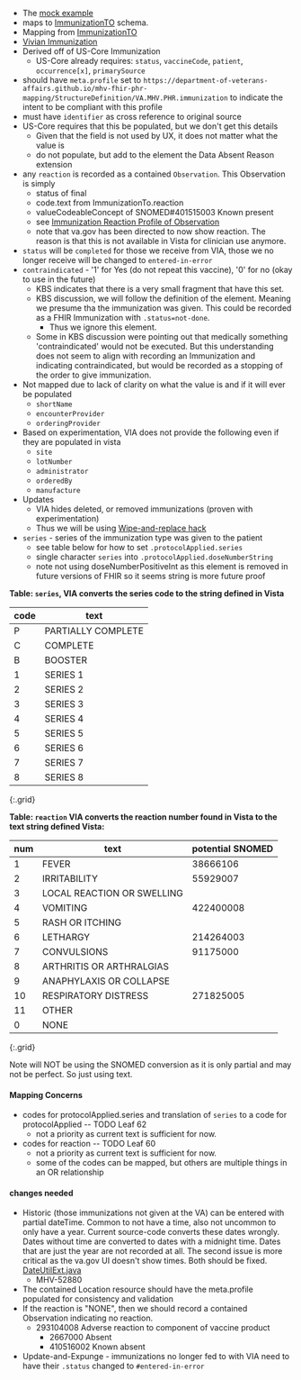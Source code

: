 
- The [mock example](https://github.com/department-of-veterans-affairs/mhv-fhir-phr-mapping/blob/main/mocks/immunization.xml) 
- maps to [ImmunizationTO](https://github.com/department-of-veterans-affairs/mhv-np-via-wsclient/blob/development/src/main/resources/VIA_v4.0.7_uat.wsdl) schema.
- Mapping from [ImmunizationTO](StructureDefinition-VA.MHV.PHR.immunization-mappings.html#mappings-for-via-to-mhv-fhir-phr-immunizationto)
- [Vivian Immunization](https://vivian.worldvista.org/dox/Global_XkFVUE5WSU1N.html)
- Derived off of US-Core Immunization
  - US-Core already requires: `status`, `vaccineCode`, `patient`, `occurrence[x]`, `primarySource`
- should have `meta.profile` set to `https://department-of-veterans-affairs.github.io/mhv-fhir-phr-mapping/StructureDefinition/VA.MHV.PHR.immunization` to indicate the intent to be compliant with this profile
- must have `identifier` as cross reference to original source
- US-Core requires that this be populated, but we don't get this details
  - Given that the field is not used by UX, it does not matter what the value is
  - do not populate, but add to the element the Data Absent Reason extension
- any `reaction` is recorded as a contained `Observation`. This Observation is simply
  - status of final
  - code.text from ImmunizationTo.reaction
  - valueCodeableConcept of SNOMED#401515003 Known present
  - see [Immunization Reaction Profile of Observation](StructureDefinition-VA.MHV.PHR.immunizationReaction.html)
  - note that va.gov has been directed to now show reaction. The reason is that this is not available in Vista for clinician use anymore.
- `status` will be `completed` for those we receive from VIA, those we no longer receive will be changed to `entered-in-error`
- `contraindicated` - '1' for Yes (do not repeat this vaccine), '0' for no (okay to use in the future)
  - KBS indicates that there is a very small fragment that have this set.
  - KBS discussion, we will follow the definition of the element.  Meaning we presume tha the immunization was given. This could be recorded as a FHIR Immunization with `.status=not-done`.
    - Thus we ignore this element.
  - Some in KBS discussion were pointing out that medically something 'contraindicated' would not be executed. But this understanding does not seem to align with recording an Immunization and indicating contraindicated, but would be recorded as a stopping of the order to give immunization.
- Not mapped due to lack of clarity on what the value is and if it will ever be populated
  - `shortName`
  - `encounterProvider`
  - `orderingProvider`
- Based on experimentation, VIA does not provide the following even if they are populated in vista
  - `site`
  - `lotNumber`
  - `administrator`
  - `orderedBy`
  - `manufacture`
- Updates
  - VIA hides deleted, or removed immunizations (proven with experimentation)
  - Thus we will be using [Wipe-and-replace hack](background.html#entered-in-error)
- `series` - series of the immunization type was given to the patient
  - see table below for how to set `.protocolApplied.series`
  - single character `series` into `.protocolApplied.doseNumberString`
  - note not using doseNumberPositiveInt as this element is removed in future versions of FHIR so it seems string is more future proof

**Table: `series`, VIA converts the series code to the string defined in Vista**

| code |  text |
|------|------|
| P | PARTIALLY COMPLETE |
| C | COMPLETE |
| B | BOOSTER |
| 1 | SERIES 1 |
| 2 | SERIES 2 |
| 3 | SERIES 3 |
| 4 | SERIES 4 |
| 5 | SERIES 5 |
| 6 | SERIES 6 |
| 7 | SERIES 7 |
| 8 | SERIES 8 |
{:.grid}

**Table: `reaction` VIA converts the reaction number found in Vista to the text string defined Vista:**

| num | text    | potential SNOMED |
|-----|---------|-----------------|
| 1 | FEVER | 38666106 |
| 2 | IRRITABILITY | 55929007 |
| 3 | LOCAL REACTION OR SWELLING |
| 4 | VOMITING | 422400008 |
| 5 | RASH OR ITCHING |
| 6 | LETHARGY | 214264003 |
| 7 | CONVULSIONS | 91175000 |
| 8 | ARTHRITIS OR ARTHRALGIAS |
| 9 | ANAPHYLAXIS OR COLLAPSE |
| 10 | RESPIRATORY DISTRESS | 271825005 |
| 11 | OTHER |
| 0 | NONE |
{:.grid}

Note will NOT be using the SNOMED conversion as it is only partial and may not be perfect. So just using text.

#### Mapping Concerns

- codes for protocolApplied.series and translation of `series` to a code for protocolApplied -- TODO Leaf 62
  - not a priority as current text is sufficient for now.
- codes for reaction -- TODO Leaf 60
  - not a priority as current text is sufficient for now.
  - some of the codes can be mapped, but others are multiple things in an OR relationship

#### changes needed

- Historic (those immunizations not given at the VA) can be entered with partial dateTime. Common to not have a time, also not uncommon to only have a year. Current source-code converts these dates wrongly. Dates without time are converted to dates with a midnight time. Dates that are just the year are not recorded at all. The second issue is more critical as the va.gov UI doesn't show times. Both should be fixed. [DateUtilExt.java](https://github.com/department-of-veterans-affairs/mhv-np-phr-api-v2/blob/1d85f200f1c4253bb730718d7960804781dad30e/src/main/java/gov/va/med/mhv/integration/util/DateUtilExt.java)
  - MHV-52880
- The contained Location resource should have the meta.profile populated for consistency and validation
- If the reaction is "NONE", then we should record a contained Observation indicating no reaction.
  - 293104008 Adverse reaction to component of vaccine product
    - 2667000 Absent
    - 410516002 Known absent
- Update-and-Expunge - immunizations no longer fed to with VIA need to have their `.status` changed to `#entered-in-error`
